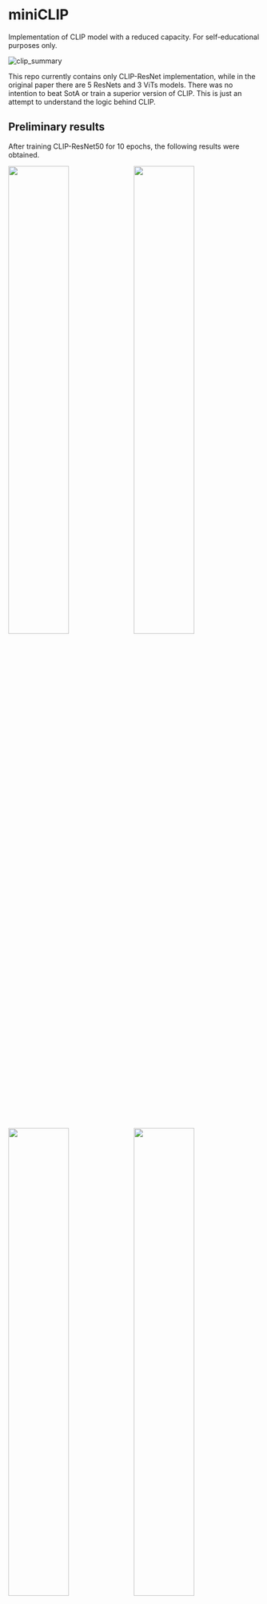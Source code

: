 # miniCLIP
Implementation of CLIP model with a reduced capacity. For self-educational purposes only.

![clip_summary](https://github.com/mattroz/miniCLIP/assets/8377365/f86721f8-1440-470e-9304-398754ef6d45)

This repo currently contains only CLIP-ResNet implementation, while in the original paper there are 5 ResNets and 3 ViTs models.
There was no intention to beat SotA or train a superior version of CLIP. This is just an attempt to understand the logic behind CLIP.

## Preliminary results
After training CLIP-ResNet50 for 10 epochs, the following results were obtained.

<p float="left">
  <img src="https://github.com/mattroz/miniCLIP/assets/8377365/498f8f63-c85e-4fc1-aa1c-f8282889dedc" width="49%" />
  <img src="https://github.com/mattroz/miniCLIP/assets/8377365/9c483de2-16a1-4ca4-910e-60cffb48b626" width="49%" />
</p>

<p float="left">
  <img src="https://github.com/mattroz/miniCLIP/assets/8377365/3d79455f-f530-4b89-8c49-2ea6b1c0002e" width="49%" />
  <img src="https://github.com/mattroz/miniCLIP/assets/8377365/5f96c92f-eb8d-4f98-94fe-806f16216dca" width="49%" />
</p>

As can be seen, the results are not great, but the model is definetely trying to stick closer to correct pairs. 

## Example usage
### Train
To run the training, you should first download the COCO dataset and provide paths to annotations and images for both `train` and `val` in a config (check example [here](https://github.com/mattroz/miniCLIP/blob/main/configs/clip_base.yaml)).
After that, run:
```
python tools/train.py --path_to_config=configs/clip_base.yaml --path_to_log=logs/
```

This will create directory structure under the `log/` directory for each run separately (aka experiment directories):
```
logs/
  |--{experiment_name}/
  |    |--artifacts/
  |    |--checkpoints/
  |--train.log
  |--{experiment_name}.yaml               
```
Under the `logs/{experiment_name}/artifacts/` a `training_progress.log` will be saved, containing losses for train and validation.

### Plot similarity matrices
To plot similarity matrices on validation dataset, run:
```
python tools/plot_similarities.py --path_to_config=logs/{experiment_name}/{experiment_name}.yaml \
                                  --path_to_ckpt=logs/{experiment_name}/checkpoints/some_ckpt.pth \
                                  --n_pairs=8 \
                                  --n_matricies=5
```

Here, `n_matricies` denotes number of similarity matrices to create, and `n_pairs` denotes number of image-text pairs to include into each similarity matrix.
All the similarity matrices will be saved under `logs/{experiment_name}/artifacts/`.
